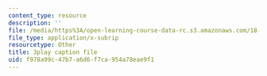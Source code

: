 ```yaml
---
content_type: resource
description: ''
file: /media/https%3A/open-learning-course-data-rc.s3.amazonaws.com/18-02sc-multivariable-calculus-fall-2010/f978a99c47b7a6d6f7ca954a78eae9f1_SgJo7_4mp6w.srt
file_type: application/x-subrip
resourcetype: Other
title: 3play caption file
uid: f978a99c-47b7-a6d6-f7ca-954a78eae9f1
---
```

